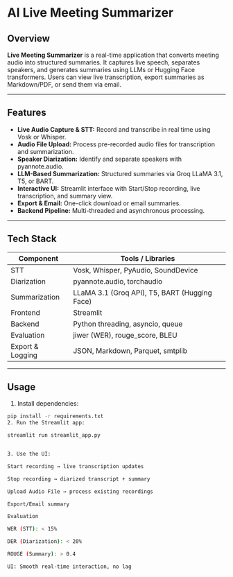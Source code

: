 # AI Live Meeting Summarizer

## Overview
**Live Meeting Summarizer** is a real-time application that converts meeting audio into structured summaries. It captures live speech, separates speakers, and generates summaries using LLMs or Hugging Face transformers. Users can view live transcription, export summaries as Markdown/PDF, or send them via email.

---

## Features
- **Live Audio Capture & STT:** Record and transcribe in real time using Vosk or Whisper.
- **Audio File Upload:** Process pre-recorded audio files for transcription and summarization.
- **Speaker Diarization:** Identify and separate speakers with pyannote.audio.
- **LLM-Based Summarization:** Structured summaries via Groq LLaMA 3.1, T5, or BART.
- **Interactive UI:** Streamlit interface with Start/Stop recording, live transcription, and summary view.
- **Export & Email:** One-click download or email summaries.
- **Backend Pipeline:** Multi-threaded and asynchronous processing.

---

## Tech Stack
| Component | Tools / Libraries |
|-----------|------------------|
| STT | Vosk, Whisper, PyAudio, SoundDevice |
| Diarization | pyannote.audio, torchaudio |
| Summarization | LLaMA 3.1 (Groq API), T5, BART (Hugging Face) |
| Frontend | Streamlit |
| Backend | Python threading, asyncio, queue |
| Evaluation | jiwer (WER), rouge_score, BLEU |
| Export & Logging | JSON, Markdown, Parquet, smtplib |

---

## Usage
1. Install dependencies:
```bash
pip install -r requirements.txt
2. Run the Streamlit app:

streamlit run streamlit_app.py


3. Use the UI:

Start recording → live transcription updates

Stop recording → diarized transcript + summary

Upload Audio File → process existing recordings

Export/Email summary

Evaluation

WER (STT): < 15%

DER (Diarization): < 20%

ROUGE (Summary): > 0.4

UI: Smooth real-time interaction, no lag
